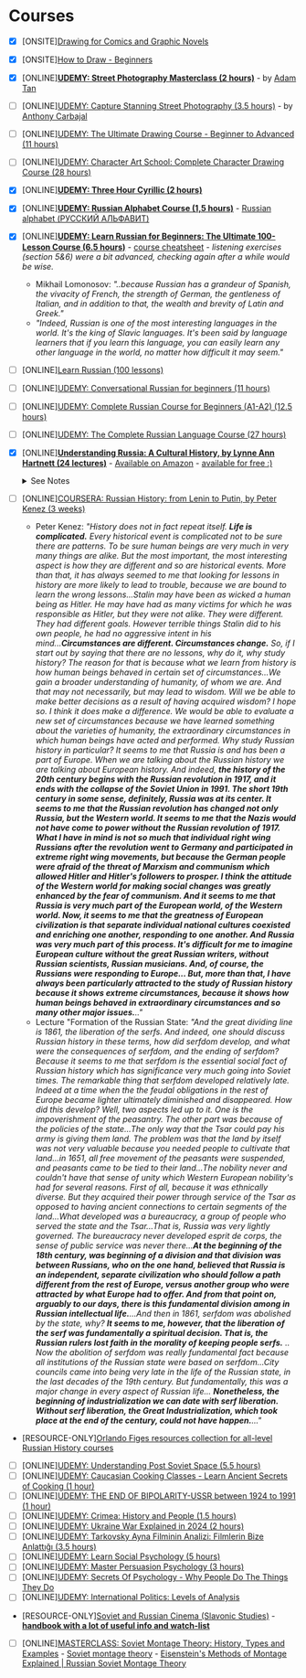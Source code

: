 # Courses
- [x] [ONSITE][Drawing for Comics and Graphic Novels](https://www.city-academy.com/drawing-for-comics-and-graphic-novels)
- [x] [ONSITE][How to Draw - Beginners](https://www.city-academy.com/how-to-draw-beginners)
- [x] [ONLINE][**UDEMY: Street Photography Masterclass (2 hours)**](https://www.udemy.com/course/street-photography-masterclass/) - by [Adam Tan](https://www.adamtanphotography.com)
- [ ] [ONLINE][UDEMY: Capture Stanning Street Photography (3.5 hours)](https://www.udemy.com/course/photography-with-anthony-carbajal/) - by [Anthony Carbajal](https://www.anthonycarbajal.com)
- [ ] [ONLINE][UDEMY: The Ultimate Drawing Course - Beginner to Advanced (11 hours)](https://www.udemy.com/course/the-ultimate-drawing-course-beginner-to-advanced/)
- [ ] [ONLINE][UDEMY: Character Art School: Complete Character Drawing Course (28 hours)](https://www.udemy.com/course/character-art-school-complete-character-drawing/)
- [x] [ONLINE][**UDEMY: Three Hour Cyrillic (2 hours)**](https://www.udemy.com/course/russian-alphabet-mastery/)
- [x] [ONLINE][**UDEMY: Russian Alphabet Course (1,5 hours)**](https://www.udemy.com/course/russian-alphabet-course/) - [Russian alphabet (РУССКИЙ АЛЬФАВИТ)](https://en.wikipedia.org/wiki/Russian_alphabet)
- [x] [ONLINE][**UDEMY: Learn Russian for Beginners: The Ultimate 100-Lesson Course (6.5 hours)**](https://www.udemy.com/course/learn-russian-for-beginners/?couponCode=KEEPLEARNING) - [course cheatsheet](https://github.com/hlltarakci/my_small_world_of_curiosity/blob/main/russian/russian_course_cheatsheet_1.md) - *listening exercises (section 5&6) were a bit advanced, checking again after a while would be wise.*
     - Mikhail Lomonosov: *"..because Russian has a grandeur of Spanish, the vivacity of French, the strength of German, the gentleness of Italian, and in addition to that, the wealth and brevity of Latin and Greek."*
     - *"Indeed, Russian is one of the most interesting languages in the world. It's the king of Slavic languages. It's been said by language learners that if you learn this language, you can easily learn any other language in the world, no matter how difficult it may seem."*
- [ ] [ONLINE][Learn Russian (100 lessons)](https://learnrussian.github.io/)
- [ ] [ONLINE][UDEMY: Conversational Russian for beginners (11 hours)](https://www.udemy.com/course/conversational-russian-for-beginners/?couponCode=KEEPLEARNING)
- [ ] [ONLINE][UDEMY: Complete Russian Course for Beginners (A1-A2) (12.5 hours)](https://www.udemy.com/course/complete-russian-course-for-beginners/?couponCode=KEEPLEARNING)
- [ ] [ONLINE][UDEMY: The Complete Russian Language Course (27 hours)](https://www.udemy.com/course/the-complete-russian-language-course/)
- [x] [ONLINE][**Understanding Russia: A Cultural History, by Lynne Ann Hartnett (24 lectures)**](https://www.thegreatcourses.com/courses/understanding-russia-a-cultural-history) - [Available on Amazon](https://www.amazon.co.uk/Understanding-Russia-A-Cultural-History/dp/B087VQK95R) - [available for free :)](https://www.youtube.com/playlist?list=PLez3PPtnpncRCc9iDxz2fHbLGhh5xgVt3)
    <details>
        <summary>See Notes</summary>
         
    - [x] [**01 A Russian Past, the Putin Future**](https://www.youtube.com/watch?v=Zr6cBtokEQw&list=PLez3PPtnpncRCc9iDxz2fHbLGhh5xgVt3&index=1)
         - [*Winston Churchill defined Russia as "a riddle, wrapped in a mystery, inside an enigma". Perhaps, he said, "there is a key" to the riddle of Russia, concluding, "That key is Russian national interest."*](https://www.nytimes.com/2008/08/01/world/europe/01iht-letter.1.14939466.html)
         - [Orlando Figes: ***"In a way that was extraordinary, if not unique to Russia, the country’s artistic energy was almost wholly given to the quest to grasp the idea of its nationality."***](https://www.goodreads.com/quotes/11483271-the-overarching-subject-of-all-these-works-was-russia)
         - Dmitri Likhavhev: *"Russian religion was determined by aesthetic qualities...and so beauty determined the nature of Orthodoxy in Russia."*
    - [x] [**02 Ivan the Terrible’s 500 Year Reign**](https://www.youtube.com/watch?v=qgFE_1gGRFo&list=PLez3PPtnpncRCc9iDxz2fHbLGhh5xgVt3&index=2)
         - [Painting: Ivan the Terrible and His Son Ivan](https://en.wikipedia.org/wiki/Ivan_the_Terrible_and_His_Son_Ivan)
         - [Nikolai Karamzin : *"Anastasia's death was the end of happy days for Ivan and for Russia, for he lost not only his wife but his better nature."*](https://brill.com/view/journals/ruhi/47/1-2/article-p1_1.xml)
    - [x] [**03 The Russian Orthodox Church**](https://www.youtube.com/watch?v=BAwNth3dp1Y&list=PLez3PPtnpncRCc9iDxz2fHbLGhh5xgVt3&index=3)
         - [Monomakh's Cap](https://en.wikipedia.org/wiki/Monomakh%27s_Cap) - [Folk Orthodoxy (Dvoeverie ("dual faith"))](https://en.wikipedia.org/wiki/Folk_Orthodoxy) - [East–West Schism (Great Schism/Schism of 1054)](https://en.wikipedia.org/wiki/East–West_Schism) - [Symphonia](https://en.wikipedia.org/wiki/Symphonia_(theology)) - [Stoglav (Book of One Hundred Chapters)](https://en.wikipedia.org/wiki/Stoglav) - [Oprichnina](https://en.wikipedia.org/wiki/Oprichnina) - [Patriarch Job of Moscow (1607)](https://en.wikipedia.org/wiki/Patriarch_Job_of_Moscow) - [Monastic Clergy (Black Clergy) / Secular Clergy (White Clergy)](https://en.wikipedia.org/wiki/Hieromonk) - [Skomorokh](https://en.wikipedia.org/wiki/Skomorokh) - [Raskol (Schism of the Russian Church)](https://en.wikipedia.org/wiki/Schism_of_the_Russian_Church) - [Raskolniki](https://www.encyclopedia.com/religion/encyclopedias-almanacs-transcripts-and-maps/raskolniks) - [Old Believers](https://en.wikipedia.org/wiki/Old_Believers) - [Holy Synod](https://en.wikipedia.org/wiki/Holy_Synod)
         - [Why do the Orthodox have Icons?](https://www.orthodoxroad.com/why-do-the-orthodox-have-icons/) - [The Functions of Icons](http://orthodoxinfo.com/general/icon_function.aspx)
    - [x] [**04 Peter the Great and a European Empire**](https://www.youtube.com/watch?v=XnVNCIZBnM4&list=PLez3PPtnpncRCc9iDxz2fHbLGhh5xgVt3&index=4)
         - *"Peter's Goals: Gain more southern territory for Russia. Recruit European specialists for technical knowledge. Study abroad."* - [That Time Peter the Great Went to Europe Undercover, The Tsar Goes Incognito in Europe](https://freewords.substack.com/p/that-time-peter-the-great-went-to) - [Out with the Old, In with the New: the Legendary Journey of Peter the Great](https://www.rbth.com/travel/2014/18/07/the_legendary_european_journey_of_peter_the_great)
         - [Streltsy uprising](https://en.wikipedia.org/wiki/Streltsy_uprising) - [Vasily Surikov's painting “The Morning of the Streltsy Execution” EXPLAINED](https://www.rbth.com/arts/336153-surikovs-streltsy-execution)
         - [Russia in the Age of Peter the Great](https://archive.nytimes.com/www.nytimes.com/books/first/h/hughes-peter.html)
    - [x] [**05 Russia’s Northern Window on Europe**](https://www.youtube.com/watch?v=SIPOzjGtBTM&list=PLez3PPtnpncRCc9iDxz2fHbLGhh5xgVt3&index=5)
         - [Russian nobility](https://en.wikipedia.org/wiki/Russian_nobility) - ['Don’t eat like a pig' and other rules of etiquette from Peter the Great](https://www.rbth.com/arts/2017/06/29/dont-eat-like-a-pig-and-other-rules-of-etiquette-from-peter-the-great_792320) - [Kunstkamera Museum](https://en.wikipedia.org/wiki/Kunstkamera) - [Winter Palace](https://en.wikipedia.org/wiki/Winter_Palace) - [Summer Palace of Peter the Great](https://en.wikipedia.org/wiki/Summer_Palace_of_Peter_the_Great) - [Catherine Palace](https://en.wikipedia.org/wiki/Catherine_Palace) - [Russian Academy of Sciences](https://en.wikipedia.org/wiki/Russian_Academy_of_Sciences) - [Imperial Academy of Arts](https://en.wikipedia.org/wiki/Imperial_Academy_of_Arts) - [The magnificence of Russia's Baroque churches](https://www.rbth.com/travel/334190-baroque-magnificence-in-russian-north)
         - ["Law, Succession, and the 18th Century Refounding of the Romanov Dynasty"](https://www.russianlegitimist.org/new-page-1)
         - [Mikhail Lomonosov](https://en.wikipedia.org/wiki/Mikhail_Lomonosov) - [Mikhail Lomonosov: The 'Russian Da Vinci'](https://www.rbth.com/arts/history/2016/11/19/mikhail-lomonosov-the-russian-leonard_649061) - [The wild adventures of the great scientist Mikhail Lomonosov in Germany](https://www.rbth.com/education/336283-scientist-lomonosov-study-germany)
    - [x] [**06 Nobility, the Tsar, and the Peasant**](https://www.youtube.com/watch?v=-eyG4iE87tQ&list=PLez3PPtnpncRCc9iDxz2fHbLGhh5xgVt3&index=6)
         - [Souvenirs, a fake Kremlin, craft food: Your ultimate guide to Izmailovo Market](https://www.rbth.com/travel/329532-ultimate-guide-izmailovo-market) - [Izmailovsky Market – Moscow, Russia](http://www.awesomeexplorations.com/izmailovsky-market-moscow-russia/) - [12 Russian souvenirs for any budget (PHOTOS)](https://www.russiabeyond.com/lifestyle/331608-souvenirs-for-any-budget)
         - [Former people](https://en.wikipedia.org/wiki/Former_people) - [Mestnichestvo](https://en.wikipedia.org/wiki/Mestnichestvo) - [Terem (Russia)](https://en.wikipedia.org/wiki/Terem_(Russia)) - [Pomestie](https://www.encyclopedia.com/history/encyclopedias-almanacs-transcripts-and-maps/pomestie) - [Votchina](https://www.encyclopedia.com/history/encyclopedias-almanacs-transcripts-and-maps/votchina) - [Time of Troubles](https://en.wikipedia.org/wiki/Time_of_Troubles) - [Forbidden years](https://en.wikipedia.org/wiki/Forbidden_years) - [Sobornoye Ulozheniye](https://en.wikipedia.org/wiki/Sobornoye_Ulozheniye) - [Table of Ranks](https://en.wikipedia.org/wiki/Table_of_Ranks) - [Bloody Sunday (1905)](https://en.wikipedia.org/wiki/Bloody_Sunday_(1905))
         - [Stroganov family](https://en.wikipedia.org/wiki/Stroganov_family) - [Sheremetev family](https://en.wikipedia.org/wiki/Sheremetev) 
         - [Emancipation reform of 1861](https://en.wikipedia.org/wiki/Emancipation_reform_of_1861) - [The Abolition of Serfdom in Russia 1861](https://artsandculture.google.com/story/the-abolition-of-serfdom-in-russia-1861-prague-city-gallery/bQWxCBI4IULgUg?hl=en)
    - [x] [**07 The Authentic Russia Popular Culture**](https://www.youtube.com/watch?v=NJ9wmkAhSiw&list=PLez3PPtnpncRCc9iDxz2fHbLGhh5xgVt3&index=7)
         - [Metropolis of Moscow and all Russia](https://en.wikipedia.org/wiki/Metropolis_of_Moscow_and_all_Russia) - [Russian Geographical Society](https://en.wikipedia.org/wiki/Russian_Geographical_Society) - [Narodniks](https://en.wikipedia.org/wiki/Narodniks) - [Russian literature](https://en.wikipedia.org/wiki/Russian_literature) - [Domostroy](https://en.wikipedia.org/wiki/Domostroy) - [Cossacks](https://en.wikipedia.org/wiki/Cossacks) - [BANYA: Everything you need to know about the Russian bathhouse – in one place (Tips, Manual, PHOTOS)](https://www.rbth.com/lifestyle/336091-everything-russian-banya)
         - [Pyotr Chaadayev](https://en.wikipedia.org/wiki/Pyotr_Chaadayev) - [In his “First philosophical Letter,” what does Chaadaev mean by his claim Russia is “neither of the West nor of the East”? What are the consequences of Russia’s in-between position?](https://www.quora.com/In-his-First-philosophical-Letter-what-does-Chaadaev-mean-by-his-claim-Russia-is-neither-of-the-West-nor-of-the-East-What-are-the-consequences-of-Russia-s-in-between-position) 
         - [**Russian Fairy Tales**](https://en.wikipedia.org/wiki/Russian_Fairy_Tales) - [Alexander Afanasyev](https://en.wikipedia.org/wiki/Alexander_Afanasyev) - [Vasilisa the Beautiful](https://en.wikipedia.org/wiki/Vasilisa_the_Beautiful) - [Baba Yaga](https://en.wikipedia.org/wiki/Baba_Yaga) - [Russian traditions and superstitions](https://en.wikipedia.org/wiki/Russian_traditions_and_superstitions) - [Russian Superstitions That are Out of This World](https://www.travelallrussia.com/blog/russian-superstitions-are-out-world) - [10 Russian Superstitions That Will Blow Your Mind](https://www.listlang.com/blog/russian-superstitions/) - [Twelve Russian superstitions](https://www.rbth.com/articles/2010/09/07/twelve_russian_superstitions04931.html)
    - [x] [**08 Catherine the Great and the Enlightenment**](https://www.youtube.com/watch?v=dkH2CGdVUlI&list=PLez3PPtnpncRCc9iDxz2fHbLGhh5xgVt3&index=8)
         - [Catherine the Great](https://en.wikipedia.org/wiki/Catherine_the_Great) - [Catherine the Great in Russia and Beyond  (virtual tour)](https://rusmuseumvrm.ru/online_resources/virtual_tours/virtualniy_tur_ekaterina_velikaya_v_strane_i_mire/index.php?lang=en) - [What do Russians today think of Catherine The Great and Peter the Great?](https://www.quora.com/What-do-Russians-today-think-of-Catherine-The-Great-and-Peter-the-Great) - [Russia: Catherine The Great's Lessons On Religious Tolerance](https://www.rferl.org/a/1070928.html) - [3 foreigners that changed Russian history](https://www.rbth.com/history/327288-3-foreigners-that-changed-russia)
         - [Seven Years' War](https://en.wikipedia.org/wiki/Seven_Years%27_War) - [The Cathedral of Archangel Michael: Exploring the Moscow Kremlin’s royal shrine](https://www.rbth.com/travel/335923-cathedral-of-archangel-michael) - [Imperial crown of Russia](https://en.wikipedia.org/wiki/Imperial_crown_of_Russia) - [Vsyakaya vsyachina (All Sorts of Things)](https://en.wikipedia.org/wiki/Vsyakaya_vsyachina) - [Smolny Institute of Noble Maidens](https://en.wikipedia.org/wiki/Smolny_Institute_of_Noble_Maidens) - [Nakaz](https://en.wikipedia.org/wiki/Nakaz)
         - [Russo-Turkish War (1877–1878)](https://en.wikipedia.org/wiki/Russo-Turkish_War_(1877–1878)) - [Which country has fought most against Russia?](https://www.rbth.com/arts/history/2017/01/02/which-country-has-fought-most-against-russia_662003) *"During World War I, which resulted in the collapse of the Ottoman Empire, and its division between the countries of the Entente, the Russian Empire also considered the possibility of capturing Constantinople. **Ironically, the Soviet Union played a direct role in the establishment of the Turkish Republic. The centuries-old feud turned into economic and military support for Turkey’s president Kemal Ataturk.**"* - [To what extent was the Russo-Turkish War of 1877–1878 a victory for the Russians?](https://www.quora.com/To-what-extent-was-the-Russo-Turkish-War-of-1877-1878-a-victory-for-the-Russians) - [Treaty of Küçük Kaynarca](https://en.wikipedia.org/wiki/Treaty_of_Küçük_Kaynarca)
    - [x] [**09 Alexander Pushkin’s Russia**](https://www.youtube.com/watch?v=Zg2PvPONjak&list=PLez3PPtnpncRCc9iDxz2fHbLGhh5xgVt3&index=9)
         - [10 reasons why Pushkin is so great](https://www.rbth.com/arts/literature/2016/06/06/pushkin-birthday_600561) *"He created the modern Russian language"* - [Why is Pushkin so beloved in Russia? What's so good about his writings?](https://www.quora.com/Why-is-Pushkin-so-beloved-in-Russia-Whats-so-good-about-his-writings) *"He was the guy who started it all. The Russian literature"* - [Why is Pushkin’s ‘Eugene Onegin’ considered an ‘encyclopedia of Russian life’?](https://www.rbth.com/arts/336238-eugene-onegin-encyclopedia-russian-life) - [Alexander Pushkin’s ‘Eugene Onegin’: A short summary](https://www.rbth.com/arts/335560-alexander-pushkin-eugene-onegin-summary) - [Bronze Horseman: 10 facts about St. Petersburg’s leading symbol](https://www.rbth.com/travel/335134-bronze-horseman-monument-peter) - [On this day: A monument to Peter the Great was unveiled in St. Petersburg](https://www.rbth.com/arts/history/2017/08/18/on-this-day-a-monument-to-peter-the-great-was-unveiled-in-st-petersburg_819122) - [What's life like in St. Petersburg? Famous locals share their experiences](https://www.rbth.com/arts/literature/2017/06/10/st-petersburg-excerpts_778195) - [Alexander Pushkin: who was he and why is he important in the world of music?](https://www.classical-music.com/articles/alexander-pushkin)
    - [x] [**10 Alexander II, Nihilists, and Assassins**](https://www.youtube.com/watch?v=ZvAxqFGej08&list=PLez3PPtnpncRCc9iDxz2fHbLGhh5xgVt3&index=10)
         - [How abolishing serfdom led to the Russian Revolution](https://www.rbth.com/history/331117-how-abolishing-serfdom-led-to-revolution) - [From serfdom to freedom: The long and winding road](https://www.rbth.com/arts/history/2017/04/17/from-serfdom-to-freedom-the-long-and-winding-road_744333) - Alexander II: *"It is much better to abolish serfdom from above than to wait and have it forcibly abolished from below."* - Peter Kolchin: *"Russian emancipation ... was undertaken with the interests of the masters at heart and involved both financial compensation to owners and measures to ensure their continued authority in the countryside."* - Peter Kolchin: *"Given the class bias of the emancipation legislation of 1861 ... it is in many ways hard to imagine a less promising formula for the transition to freedom than that prescribed for the Russian peasants."* - *"God is in the Heavens and the Tsar is far away."* - Edward Radzinsky: *"From this moment of the great humiliation of the law, the clock of the revolution started ticking."*
         - [What are the origins of Russia’s intelligentsia?](https://www.rbth.com/lifestyle/330344-who-are-russian-intelligentsia) - [The Reforms of Tsar Alexander II](https://www.historytoday.com/archive/reforms-tsar-alexander-ii) - [What Is to Be Done?](https://en.wikipedia.org/wiki/What_Is_to_Be_Done%3F_(novel)) - [Russian nihilist movement](https://en.wikipedia.org/wiki/Russian_nihilist_movement) - [Going to the People](https://en.wikipedia.org/wiki/Going_to_the_People) - [Trial of the 193](https://en.wikipedia.org/wiki/Trial_of_the_193) - [Narodnaya Volya (People's Will)](https://en.wikipedia.org/wiki/Narodnaya_Volya) 
         - Turgenyev, Fathers and Sons - *"I cannot believe that you two really know the Russian people...No, the Russians are not what you imagine them to be. They hold tradition sacred, they are a patriarchal people-they cannot live without faith."*
         - [Assassination of Alexander II of Russia](https://en.wikipedia.org/wiki/Assassination_of_Alexander_II_of_Russia) - [5 times terrorists FAILED to kill the Russian Emperor](https://www.rbth.com/history/333524-5-attempts-alexander-of-russia-murder)
    - [x] [**11 The Age of Realism in Russian Art**](https://www.youtube.com/watch?v=MZBjFYY_rxQ&list=PLez3PPtnpncRCc9iDxz2fHbLGhh5xgVt3&index=11)
         - [Nikolai Gogol](https://en.wikipedia.org/wiki/Nikolai_Gogol) - [The Inspector General](https://en.wikipedia.org/wiki/The_Government_Inspector)
         - [Vissarion Belinsky](https://en.wikipedia.org/wiki/Vissarion_Belinsky)
         - [Fyodor Dostoevsky](https://en.wikipedia.org/wiki/Fyodor_Dostoevsky) - [Poor Folk](https://en.wikipedia.org/wiki/Poor_Folk) - [Crime and Punishment](https://en.wikipedia.org/wiki/Crime_and_Punishment) - [The Brothers Karamazov](https://en.wikipedia.org/wiki/The_Brothers_Karamazov)
         - [Lev Tolstoy](https://en.wikipedia.org/wiki/Leo_Tolstoy) - [War and Peace](https://en.wikipedia.org/wiki/War_and_Peace) - [Anna Karenina](https://en.wikipedia.org/wiki/Anna_Karenina) - [Sevastopol Sketches](https://en.wikipedia.org/wiki/Sevastopol_Sketches)
         - [Ivan Turgenev](https://en.wikipedia.org/wiki/Ivan_Turgenev) - [Fathers and Sons](https://en.wikipedia.org/wiki/Fathers_and_Sons_(novel)) - [A Sportsman's Sketches](https://en.wikipedia.org/wiki/A_Sportsman%27s_Sketches)
         - [Alexander Herzen](https://en.wikipedia.org/wiki/Alexander_Herzen) *"**From 1855 to 1857 Russia was awoken in front of us...The new era could be seen in everyone, in the state, in literature, in society, in the people.**"*
         - [Alexander Afanasyev](https://en.wikipedia.org/wiki/Alexander_Afanasyev)
         - [Sovremennik (Современник)](https://en.wikipedia.org/wiki/Sovremennik) - [Slavophiles and Westernizers in Russia](https://valdaiclub.com/a/highlights/slavophiles_and_westernizers_in_russia/)
         - [Nineteenth Century Russian Realism](https://survivingbaenglish.wordpress.com/nineteenth-century-russian-realism/) *"The general characteristics of 19th-century Russian realism include the urge to explore the human condition in a spirit of serious enquiry, although without excluding humor and satire; the tendency to set works of fiction in the Russia of the writer’s own day; the cultivation of a straightforward style, but one also involving factual detail; an emphasis on character and atmosphere rather than on plot and action; and an underlying tolerance of human weakness and wickedness."*
         - [Revolt of the Fourteen](https://en.wikipedia.org/wiki/Revolt_of_the_Fourteen) - [Peredvizhniki (Передви́жники/Wanderers)](https://en.wikipedia.org/wiki/Peredvizhniki)
         - [Pavel Tretyakov](https://en.wikipedia.org/wiki/Pavel_Tretyakov) - [Tretyakov Gallery](https://en.wikipedia.org/wiki/Tretyakov_Gallery) - [25 must-see masterpieces of the Tretyakov Gallery](https://www.rbth.com/arts/333811-masterpieces-tretyakov-gallery)
         - [Mikhail Glinka](https://en.wikipedia.org/wiki/Mikhail_Glinka)
         - [Ilya Repin](https://en.wikipedia.org/wiki/Ilya_Repin) - [Barge Haulers on the Volga](https://en.wikipedia.org/wiki/Barge_Haulers_on_the_Volga) - [Ivan the Terrible and His Son Ivan](https://en.wikipedia.org/wiki/Ivan_the_Terrible_and_His_Son_Ivan)
         - [The Five (composers)](https://en.wikipedia.org/wiki/The_Five_(composers)) - [Boris Godunov (opera)](https://en.wikipedia.org/wiki/Boris_Godunov_(opera)) - [Khovanshchina](https://en.wikipedia.org/wiki/Khovanshchina)
         - [Pyotr Ilyich Tchaikovsky](https://en.wikipedia.org/wiki/Pyotr_Ilyich_Tchaikovsky) - [Swan Lake](https://en.wikipedia.org/wiki/Swan_Lake) - [The Nutcracker](https://en.wikipedia.org/wiki/The_Nutcracker) - [Pyotr Tchaikovsky: How a boy from the sticks became Russia's most famous composer](https://www.rbth.com/arts/330935-pyotr-tchaikovsky-russian-composer)
    - [x] [**12 Russian Fin de Siècle and the Silver Age**](https://www.youtube.com/watch?v=lpE68E9pj-8&list=PLez3PPtnpncRCc9iDxz2fHbLGhh5xgVt3&index=12)
         - [Sergei Witte](https://en.wikipedia.org/wiki/Sergei_Witte) - [On this day: The birth of Russian state reformer Sergei Witte](https://www.rbth.com/arts/history/2017/06/29/on-this-day-the-birth-of-russian-state-reformer-sergei-witte_789675) - [Savva Mamontov](https://en.wikipedia.org/wiki/Savva_Mamontov) - [Fabulous Abramtsevo: Favorite estate of Russian artists, writers and patrons of the arts (PHOTOS)](https://www.rbth.com/travel/330399-abramtsevo-estate-moscow-region) - [Abramtsevo: from country estate to artistic haven](https://www.rbth.com/articles/2012/06/27/abramtsevo_from_country_estate_to_artistic_haven_15999.html) - [Mir iskusstva (Мир искусства)](https://en.wikipedia.org/wiki/Mir_iskusstva) - [Moscow Art Theatre](https://en.wikipedia.org/wiki/Moscow_Art_Theatre) - [Bolshoi Theatre](https://en.wikipedia.org/wiki/Bolshoi_Theatre) - [Stanislavski's system (method acting)](https://en.wikipedia.org/wiki/Stanislavski%27s_system) - [Mariinsky Ballet](https://en.wikipedia.org/wiki/Mariinsky_Ballet) - [Ballets Russes](https://en.wikipedia.org/wiki/Ballets_Russes) - [Knave of Diamonds (Russian arts association)](https://en.wikipedia.org/wiki/Knave_of_Diamonds_(Russian_arts_association)) 
         - [Maxim Gorky](https://en.wikipedia.org/wiki/Maxim_Gorky) - [5 reasons why Soviet writer Maxim Gorky is so great](https://www.rbth.com/arts/327885-why-soviet-writer-gorky-great) - [Maxim Gorky: 3 must-read books by an iconic Soviet writer](https://www.rbth.com/arts/literature/2016/02/01/maxim-gorky-3-must-read-books-by-an-iconic-soviet-writer_563917)
         - [Trans-Siberian Railway](https://en.wikipedia.org/wiki/Trans-Siberian_Railway) - [10 main stops on the Trans-Siberian Railway](https://www.rbth.com/travel/334067-trans-siberian-railways-stops) - [The Ultimate Train Ride](https://www.russiadiscovery.com/news/trans_siberian_journey/)
         - [Fabergé egg](https://en.wikipedia.org/wiki/Fabergé_egg) - [10 Fabergé eggs from the Moscow Kremlin Museums (PHOTOS)](https://www.rbth.com/arts/335193-faberge-eggs-moscow-kremlin)
         - [How Russian ballerinas taught Europe to dance](https://www.rbth.com/arts/336227-russian-ballerinas-europe) - [10 facts about iconic ‘Swan Lake’ ballet (PHOTOS)](https://www.rbth.com/arts/335954-swan-lake-ballet-tchaikovsky) - [10 GREATEST pieces of Russian classical music (you should know!)](https://www.rbth.com/arts/335470-russian-classical-music-greatest-pieces) - [5 facts about Anna Pavlova, Russia’s most famous ballerina (PHOTOS)](https://www.rbth.com/arts/337231-anna-pavlova-russian-ballerina) - [25 unique PHOTOS of Soviet ballet](https://www.rbth.com/arts/334272-soviet-ballet-photos)
    - [x] [**13 Empire across Two Continents**](https://www.youtube.com/watch?v=_jGKgSkxwaI&list=PLez3PPtnpncRCc9iDxz2fHbLGhh5xgVt3&index=13)
         - [What drove the Russians to take over the massive wasteland of Siberia?](https://www.quora.com/What-drove-the-Russians-to-take-over-the-massive-wasteland-of-Siberia) - [How Siberia became part of Russia](https://www.rbth.com/arts/2016/10/24/how-siberia-became-part-of-russia_641779)
         - [Are the Ural Mountains the definite geographical dividing line between Europe & Asia? Are the cities & people on both sides immediately different, or is it a gradual subtle change & you have to go further away in both directions to start to notice?](https://www.quora.com/Are-the-Ural-Mountains-the-definite-geographical-dividing-line-between-Europe-Asia-Are-the-cities-people-on-both-sides-immediately-different-or-is-it-a-gradual-subtle-change-you-have-to-go-further-away-in-both) - [Map of European Russia (Western Russia)](https://www.nationsonline.org/oneworld/map/European-Russia-map.htm) - [THE HISTORICAL LANDSCAPE EXPEDITION: “THE URALS – THE BORDER OF EUROPE AND ASIA”](https://www.rgo.ru/en/article/historical-landscape-expedition-urals-border-europe-and-asia) - [Russia’s breathtaking southernmost point](https://www.rbth.com/multimedia/pictures/2014/08/20/russias_breathtaking_southernmost_point_39143)
         - [103 years ago: Russia declared war on the Ottoman Empire](https://www.rbth.com/history/326576-russia-war-ottoman-empire) - [Stalin’s blunder that made Turkey a NATO member](https://www.rbth.com/history/334285-stalins-blunder-made-turkey-nato) - [**How the Bolsheviks helped shape modern Turkey**](https://www.rbth.com/history/333503-how-bolsheviks-helped-shape-turkey) - [Why did Russia pass up on two different chances to take Constantinople?](https://www.rbth.com/history/327254-why-russia-passup-constantinople)
         - [Islamic themes in Russian literature](https://www.rbth.com/literature/2015/08/14/islamic_themes_in_russian_literature_48511.html) 
         - [Official Nationalism (Orthodoxy, Autocracy, and Nationality)](https://en.wikipedia.org/wiki/Orthodoxy,_Autocracy,_and_Nationality) - [Russification](https://en.wikipedia.org/wiki/Russification)
         - [How the Swedes tried to wipe St. Petersburg off the face of the earth](https://www.rbth.com/history/337069-how-swedes-tried-to-wipe-spb)
         - [10 most populated cities of the Russian Urals](https://www.rbth.com/travel/337031-urals-main-cities) - [Manpupuner: mysterious pillars in the Ural Mountains (VIDEO)](https://www.rbth.com/travel/336628-manpupuner-ural-pillars-video) - [Where in Russia does the Urals region end and Siberia begin?](https://www.rbth.com/travel/335903-urals-siberia-border-russia) - [The Ural Mountains in the paintings of Russian artists](https://www.rbth.com/arts/334954-ural-mountains-in-paintings)
    - [x] [**14 The Rise and Fall of the Romanovs**](https://www.youtube.com/watch?v=s4UN7v16DFc&list=PLez3PPtnpncRCc9iDxz2fHbLGhh5xgVt3&index=14)
         - *"...too much reform was too hot and too little was too cool and it seemed they could never get it just right...Alexander II undertook one of Russia's single greatest reforms in his emancipation manifesto of 1861 that ended serfdom on Russia's private estates nearly two years before Abraham Lincoln freed United States slaves...It was there that a popular movement known as the People's Will adopted terrorist practices and targeted and killed Alexander II in 1881...But after Alexander was murdered in the streets of his own capital, his son and successor Alexander III concluded this is what reform brings you. Only reaction and repression came from Alexander III..."*
         - *"No one was in greater awe of Alexander III than his eldest son and heir Nicholas...**Perhaps there were moments in Russian history when a ruler's failings wouldn't have been so decisive, but the years of Nicholas's reign were some of the most turbulent in history. The country had finally started the process of modernization and industrialization. This gave Russia some of the highest economic growth rates in the world but the autocracy was unprepared and too incompetent to manage the transformation of Russian society with the rapidly growing industrial working class and dramatic rates of urbanization alongside.**."*
         - *"..Rasputin was dead at last, but the medical evidence suggested that he'd survived the poisoning and the spray of bullets and died only from drowning.."*
    - [x] [**15 Russian Radicals, War, and Revolution**](https://www.youtube.com/watch?v=6l8j4u02hBo&list=PLez3PPtnpncRCc9iDxz2fHbLGhh5xgVt3&index=15)
         - [Sergey Stepnyak-Kravchinsky](https://en.wikipedia.org/wiki/Sergey_Stepnyak-Kravchinsky) - [Aleksandr Ulyanov](https://en.wikipedia.org/wiki/Aleksandr_Ulyanov) - [Lenin’s Brother: The Origins of the October Revolution](https://www.foreignaffairs.com/reviews/capsule-review/2009-12-19/lenins-brother-origins-october-revolution) - [The rise and fall of Russia’s first terrorist organization](https://www.rbth.com/history/333342-narodnaya-volya-first-russian-terrorists) - [Vissarion Belinsky](https://en.wikipedia.org/wiki/Vissarion_Belinsky) - [Dmitry Pisarev](https://en.wikipedia.org/wiki/Dmitry_Pisarev) - [Nikolay Chernyshevsky](https://en.wikipedia.org/wiki/Nikolay_Chernyshevsky) - [Alexander Guchkov](https://en.wikipedia.org/wiki/Alexander_Guchkov) 
         - [Pyotr Nikolayevich Durnovo](https://en.wikipedia.org/wiki/Pyotr_Nikolayevich_Durnovo) *"The trouble will start with the blaming of the government for all disasters..followed by revolutionary agitations throughout the country, with Socialist slogans, capable of arousing and rallying the masses, beginning with the division of the land and succeeded by a division of all valuables and property. The defeated army, having lost its most dependable men, and carried away by the tide of primitive peasant desire for land, will find itself too demoralised to serve as a bulwark of law and order. The legislative institutions and the intellectual opposition parties, lacking real authority in the eyes of the people, will be powerless to stop - the popular tide..and Russia will be flung into hopeless anarchy."*
         - [Battle of Tannenberg](https://en.wikipedia.org/wiki/Battle_of_Tannenberg)
         - [Pavel Milyukov](https://en.wikipedia.org/wiki/Pavel_Milyukov)
         - [Boris Pasternak](https://en.wikipedia.org/wiki/Boris_Pasternak) - *Doctor Zhivago :)* *"**The revolution broke out involuntarily, like breath held for too long.**"* *"And you and I are living in these days! **Only once in eternity do such unprecedented things happen. Think: the roof over the whole of Russia has been torn off, and we and all the people find ourselves under the open sky.** And there's nobody to spy on us. Freedom! Real, not just in words and demands, but fallen from the sky beyond all expectation."*
    - [x] [**16 The October 1917 Revolution**](https://www.youtube.com/watch?v=22po_jk4TGk&list=PLez3PPtnpncRCc9iDxz2fHbLGhh5xgVt3&index=16)
         - [Vladimir Lenin (Владимир Ленин)](https://en.wikipedia.org/wiki/Vladimir_Lenin) - [April Theses](https://en.wikipedia.org/wiki/April_Theses) - [How Lenin came to lead the Russian Revolution](https://www.rbth.com/arts/history/2017/04/15/how-lenin-came-to-lead-the-russian-revolution_743313) - [Alexander Kerensky](https://en.wikipedia.org/wiki/Alexander_Kerensky) - [Leon Trotsky (Лев Троцкий)](https://en.wikipedia.org/wiki/Leon_Trotsky) - [The Russian Revolution was not actually led by Lenin. But by whom then?](https://www.rbth.com/history/335669-russian-revolution-made-by-trotsky) - [Lenin didn’t formally rule Soviet Russia](https://www.rbth.com/history/336161-lenin-didnt-formally-rule-russia) - [Karl Marx](https://en.wikipedia.org/wiki/Karl_Marx) - [Friedrich Engels](https://en.wikipedia.org/wiki/Friedrich_Engels) - [Anatoly Lunacharsky](https://en.wikipedia.org/wiki/Anatoly_Lunacharsky) - [How Bolsheviks bombed the Kremlin](https://www.rbth.com/history/336618-bolsheviks-bombed-moscow-kremlin-1917) - [5 facts you probably didn’t know about the Russian alphabet](https://www.rbth.com/education/336940-facts-about-russian-alphabet)
         - [Bolsheviks (Большевики)](https://en.wikipedia.org/wiki/Bolsheviks) - [February Revolution (Февральская революция)](https://en.wikipedia.org/wiki/February_Revolution) - [October Revolution (Октябрьская революция)](https://en.wikipedia.org/wiki/October_Revolution) - [Soviet (council) (совет)](https://en.wikipedia.org/wiki/Soviet_(council)) - [July Days (Июльские дни)](https://en.wikipedia.org/wiki/July_Days) - [Council of People's Commissars / Sovnarkom (Совет народных комиссаров / Совнарком)](https://en.wikipedia.org/wiki/Council_of_People%27s_Commissars) - [Smolny Institute (Смольный институт)](https://en.wikipedia.org/wiki/Smolny_Institute) 
         - [Cheka (Чека)](https://en.wikipedia.org/wiki/Cheka) - [Okhrana (Охрана)](https://en.wikipedia.org/wiki/Okhrana) - [Russian Civil War](https://en.wikipedia.org/wiki/Russian_Civil_War) - [Who started the Civil War in Russia?](https://www.rbth.com/history/327007-who-started-russian-civil-war) - [All you need to know about the Russian Civil War](https://www.rbth.com/history/336048-russian-civil-war) - [Former people (Бывшие люди)](https://en.wikipedia.org/wiki/Former_people) - [Tovarishch (товарищ)](https://en.wikipedia.org/wiki/Tovarishch) - [Treaty of Brest-Litovsk](https://en.wikipedia.org/wiki/Treaty_of_Brest-Litovsk)
         - Lenin: *"In the words of Marks, force is the midwife of every old society which is pregnant with a new one, that is, it is the instrument with which social movement forces its way through and shatters the dead, fossilized political forms."*
    - [x] [**17 Lenin and the Soviet Cultural Invasion**](https://www.youtube.com/watch?v=3hElTnD455A&list=PLez3PPtnpncRCc9iDxz2fHbLGhh5xgVt3&index=17)
         - [Russia's Year Zero: The true story behind the Bolshevik Revolution of 1917](https://www.rbth.com/longreads/1917-bolshevik-revolution/) - [Who was Vladimir Lenin, the Bolshevik leader?](https://www.rbth.com/history/335461-who-was-vladimir-lenin-bolshevik) - [How the Mensheviks Lost the Russian Revolution](https://www.conwayhall.org.uk/blogs/2017/08/how-the-mensheviks-lost-the-russian-revolution/)
         - [All you need to know about the Russian Civil War](https://www.rbth.com/history/336048-russian-civil-war) - [What happened when the Bolsheviks teamed up with their sworn enemies?](https://www.rbth.com/history/332182-what-happened-bolsheviks-whites)
         - [War communism](https://en.wikipedia.org/wiki/War_communism) - [How the Bolsheviks’ most devoted supporters rebelled against them](https://www.rbth.com/history/337251-bolsheviks-most-devoted-supporters)
         - [Chronology of Soviet secret police agencies](https://en.wikipedia.org/wiki/Chronology_of_Soviet_secret_police_agencies) - [20 December 1917: formation of the Cheka, the first Soviet security and intelligence agency](https://history.blog.gov.uk/2017/12/20/whats-the-context-20-december-1917-formation-of-the-cheka-the-first-soviet-security-and-intelligence-agency/)
         - [How Tsar Nicholas II and his family were murdered](https://www.rbth.com/history/335918-murder-tsar-nicholas-romanovs-family) - [What were the fates of the executioners of the royal Romanov family?](https://www.rbth.com/history/337313-romanov-fates-of-executioners) - [Why Czar Nicholas II and the Romanovs Were Murdered](https://www.history.com/news/romanov-family-murder-execution-reasons) - [Why were Emperor Nicholas II and his family executed?](https://www.quora.com/Why-were-Emperor-Nicholas-II-and-his-family-executed) 
         - [Assassination attempts on Vladimir Lenin](https://en.wikipedia.org/wiki/Assassination_attempts_on_Vladimir_Lenin) - [Fanny Kaplan tried to assassinate Vladimir Lenin](https://www.rbth.com/arts/history/2017/08/30/99-years-ago-fanny-kaplan-tried-to-assassinate-vladimir-lenin_826104)
         - [How did Vladimir Lenin die?](https://www.rbth.com/history/337112-how-did-vladimir-lenin-die)
         - [Everything Russians ever planned to do with Lenin's mausoleum](https://www.rbth.com/lifestyle/332748-mausoleum-reuse-lenin-body) - [Why Lenin’s Corpse Lives On In Putin’s Russia](https://www.wilsoncenter.org/blog-post/why-lenins-corpse-lives-putins-russia) - [**Lenin's Funeral - Moscow (1924)**](https://www.youtube.com/watch?v=96AWrpSOdOY)
    - [x] [**18 The Roaring Twenties, Soviet Style**](https://www.youtube.com/watch?v=uWRquE9ZldU&list=PLez3PPtnpncRCc9iDxz2fHbLGhh5xgVt3&index=18)
         - [Narkompros on Popular Education](https://soviethistory.msu.edu/1917-2/raising-socialist-youth/raising-socialist-youth-texts/narkompros-on-popular-education/) - [Anatoly Lunacharsky](https://en.wikipedia.org/wiki/Anatoly_Lunacharsky)
         - [Why did young Soviets join the ‘Komsomol’ movement?](https://www.rbth.com/history/336758-komsomol-youth-movement) - [Why did Soviet people join ‘Komsomol’, the USSR youth organization?](https://www.rbth.com/history/333153-why-did-soviet-people-join-komsomol-ussr) - [Who were the Pioneers and why is there so much nostalgia for them?](https://www.rbth.com/arts/2017/05/22/who-were-the-pioneers-and-why-is-there-so-much-nostalgia-for-them_767671) - [What were Soviet-era Pioneers BANNED from doing?](https://www.rbth.com/history/333947-soviet-era-pioneers-banned) - [Original Family Law of the RSFSR](https://soviethistory.msu.edu/1917-2/the-new-woman/the-new-woman-texts/code-of-laws-concerning-the-civil-registration-of-deaths-births-and-marriages/)
         - [How communist USSR nearly became a free market economy (PHOTOS)](https://www.rbth.com/history/335095-soviet-new-economic-policy) 
         - Movie: [Bed and Sofa, 1927 (Третья Мещанская)](https://en.wikipedia.org/wiki/Bed_and_Sofa) - [The Storming of the Winter Palace](https://en.wikipedia.org/wiki/The_Storming_of_the_Winter_Palace)
         - [How the Bolsheviks tried to destroy the Russian Orthodox Church](https://www.rbth.com/history/334890-bolsheviks-destroyed-orthodox-church) - [The newest saints of the Russian Orthodox Church](https://www.rbth.com/arts/335359-new-saints-russian-orthodox-church)
         - [How Vladimir Mayakovsky revolutionized Russian poetry](https://www.rbth.com/arts/336395-poet-vladimir-mayakovsky)
         - [Proletkult (Пролетку́льт)](https://en.wikipedia.org/wiki/Proletkult) - [Monumental propaganda](https://en.wikipedia.org/wiki/Monumental_propaganda) - [Constructivism](https://en.wikipedia.org/wiki/Constructivism_(art)) - [10 MAIN propaganda artists of the USSR](https://www.rbth.com/arts/334811-soviet-propaganda-artists) - [Vsevolod Meyerhold: The revolutionary communist director executed by Stalin](https://www.rbth.com/arts/332913-vsevolod-meyerhold-biomechanics) - [Curtains up, shoot! How theater survived the 1917 Revolution amid gunfire](https://www.rbth.com/arts/2017/07/27/curtains-up-shoot-how-theater-survived-the-1917-revolution-amid-gunfire_812446) - [Blue Blouse Movement (Синяя блуза)](https://en.wikipedia.org/wiki/Blue_Blouse)
         - [5 facts about Sergei Eisenstein that prove he was a genius](https://www.rbth.com/arts/327339-5-facts-about-sergei-eisenstein) - [Eisenstein abroad: Tennis with Chaplin, a spat with Stalin and an unfinished film about Mexico](https://www.rbth.com/arts/336675-director-sergei-eisenstein-america-mexico-trip)
    - [x] [**19 The Tyrant Is a Movie Buff Stalinism**](https://www.youtube.com/watch?v=7Hp8Oj6teGg&list=PLez3PPtnpncRCc9iDxz2fHbLGhh5xgVt3&index=19)
         - [Joseph Stalin](https://en.wikipedia.org/wiki/Joseph_Stalin) - [What Russia was like in 1931 (PHOTOS)](https://www.rbth.com/history/333455-russia-1931-soviet-photos) - [What Russia was like in 1932 (PHOTOS)](https://www.rbth.com/history/334792-russia-1932-photos)
         - [Gosplan (Госплан)](https://en.wikipedia.org/wiki/Gosplan) - [The human cost of Soviet five-year plans](https://www.rbth.com/history/332851-soviet-five-year-plans-cost)
         - [Stakhanovite movement (стаха́новское движе́ние)](https://en.wikipedia.org/wiki/Stakhanovite_movement) - [How a Soviet miner from the 1930s helped create today’s intense corporate workplace culture](https://theconversation.com/how-a-soviet-miner-from-the-1930s-helped-create-todays-intense-corporate-workplace-culture-155814) - [How the USSR created ‘super-workers’](https://www.rbth.com/history/332030-how-ussr-created-super-workers)
         - [Collectivization in the Soviet Union (Коллективизация)](https://en.wikipedia.org/wiki/Collectivization_in_the_Soviet_Union) - [Collectivization in the USSR: How the Russian peasantry was smashed](https://www.rbth.com/multimedia/history/2017/08/25/collectivization-in-the-ussr-how-the-russian-peasantry-was-smashed_828512) - [Kulak (кулаки́)](https://en.wikipedia.org/wiki/Kulak) - [Early years of Soviet collective farms in state-sanctioned PHOTOS](https://www.rbth.com/history/333510-soviet-collective-farms-photos) - [Dekulakization (раскулачивание)](https://en.wikipedia.org/wiki/Dekulakization)
         - [Holodomor (Голодомор)](https://en.wikipedia.org/wiki/Holodomor) - [The HORRIFIC famines of the Soviet Union - and why they happened (PHOTOS)](https://www.rbth.com/history/332225-horrific-famines-of-ussr)
         - [What was the GULAG?](https://www.rbth.com/history/333255-what-was-soviet-gulag) 
         - [10 reasons why St. Isaac's Cathedral is a unique masterpiece](https://www.rbth.com/multimedia/2017/01/17/10-reasons-why-st-isaacs-cathedral-is-a-unique-masterpiece_682533) - [What remains of the original Cathedral of Christ the Savior in Moscow? (PHOTOS)](https://www.rbth.com/arts/336928-cathedral-christ-savior-moscow) - [10 MAIN facts about the Cathedral of Christ the Savior in Moscow](https://www.rbth.com/arts/337244-main-facts-cathedral-christ-the-savior) - [10 never built projects of Soviet Moscow](https://www.rbth.com/multimedia/pictures/2013/04/01/never_built_projects_of_soviet_moscow_24495) 
         - [How the assassination of Stalin’s friend triggered the ‘Great Terror’ in the USSR](https://www.rbth.com/history/335773-how-assassination-of-stalins-friend) - [Why did Stalin order the assassination of Leon Trotsky?](https://www.rbth.com/history/335934-why-did-stalin-order-assassination-of-trotsky) - [Who was the girl in the famous photo with Stalin & what happened to her?](https://www.rbth.com/history/336259-girl-photo-stalin)
    - [x] [**20 The Soviets’ Great Patriotic War**](https://www.youtube.com/watch?v=3dsoBw2geOU&list=PLez3PPtnpncRCc9iDxz2fHbLGhh5xgVt3&index=20)
         - [Why did the USSR do a pre-WWII deal with Hitler?](https://www.rbth.com/history/330849-soviet-german-deal-molotov-ribbentrop-pact) - [Could the USSR have won the Great Patriotic War without Stalin’s leadership?](https://www.rbth.com/history/336035-ussr-war-stalin-chat-gpt)
         - [Operation Barbarossa And Germany's Failure In The Soviet Union](https://www.iwm.org.uk/history/operation-barbarossa-and-germanys-failure-in-the-soviet-union) - [How the Soviets captured a piece of German territory on the second day of the war](https://www.rbth.com/history/336290-how-soviets-captured-piece-of-germany) - [How many Soviet citizens died in World War II?](https://www.rbth.com/history/330625-soviet-citizens-died-world-war-statistics) - [Rare shots of 1945 Berlin by Soviet photographers (PHOTOS)](https://www.russiabeyond.com/history/332031-photos-berlin-1945) - [5 DREADFUL times in Russian history](https://www.rbth.com/history/332646-5-dreadful-times-in-russian-history)
         - [Siege of Leningrad in PHOTOS by Boris Kudoyarov](https://www.rbth.com/history/337134-leningrad-siege-photos) - [Agony of the blockade: Remembering the Siege of Leningrad (PHOTOS)](https://www.rbth.com/arts/history/2017/01/27/agony-of-the-blockade-remembering-the-siege-of-leningrad_690268) - [The chronicles of the Siege of Leningrad](https://www.rbth.com/multimedia/infographics/2014/01/26/the_chronicles_of_the_leningrad_siege_33501) - [The Siege of Leningrad: My personal take](https://www.rbth.com/blogs/2014/02/11/the_siege_of_leningrad_my_personal_take_33953.html) - [7 things from the Siege of Leningrad that speak louder than words](https://www.rbth.com/history/329898-7-things-from-siege-of-leningrad) - [How did the Mariinsky Theater survive the Nazi siege of Leningrad?](https://www.rbth.com/arts/336707-mariinsky-theater-siege-leningrad) - [HIS SYMPHONY IS RARELY PLAYED TODAY, BUT IN 1941 IT RALLIED SOVIETS DURING THE SIEGE OF LENINGRAD](https://www.historynet.com/shostakovich-symphony-leningrad/)
    - [x] [**21 With Khrushchev, the Cultural Thaw**](https://www.youtube.com/watch?v=lxwYhTQhTdM&list=PLez3PPtnpncRCc9iDxz2fHbLGhh5xgVt3&index=21)
         - [Nikita Khrushchev (Никита Хрущёв): The man behind the thaw](https://www.rbth.com/arts/2013/11/23/khrushchev_the_man_behind_the_thaw_31967.html) - [5 questions about the ‘Khrushchev Thaw’ in the USSR](https://www.rbth.com/history/337146-5-questions-about-khrushchev-thaw) - [The Soviet path from de-stalinization to space exploration (PHOTOS)](https://www.rbth.com/history/330945-soviet-path-from-de-stalinization)
         - [Mikhail Bulgakov (Михаил Булгаков), the most UNSOVIET Soviet writer](https://www.rbth.com/arts/336152-bulgakov-soviet-russian-writer) - [5 MUST-READ books by Mikhail Bulgakov](https://www.rbth.com/arts/333786-bulgakov-must-read-books) - [3 KEY reasons why you should read Master and Margarita creator Bulgakov](https://www.rbth.com/arts/333797-bulgakov-master-margarita-writer)
         - [Novodevichy Convent: Moscow’s best-known monastery (PHOTOS)](https://www.rbth.com/travel/336210-moscow-novodevichy-convent) - [5 reasons to visit Novodevichy Convent, Moscow’s most mystical monastery](https://www.rbth.com/travel/329731-5-reasons-to-visit-novodevichy-convent-moscow)
         - [The BEST Soviet military commander of World War II](https://www.rbth.com/history/333897-best-soviet-military-commander-of-wwii) - [How Georgy Zhukov, the Soviet Union’s greatest military leader, confronted Stalin after WWII](https://www.rbth.com/history/330500-georgy-zhukov-wwii-stalin)
         - [Andrei Zhdanov](https://en.wikipedia.org/wiki/Andrei_Zhdanov) - [The Zhdanovshchina](http://www.orlandofiges.info/section15_OriginsoftheColdWar/TheZhdanovshchina.php) - [Zhdanov](https://soviethistory.msu.edu/1947-2/zhdanov/) - [Zhdanov Doctrine (ждановщина)](https://en.wikipedia.org/wiki/Zhdanov_Doctrine)
         - [Soviet counterculture: How rebellious youngsters opposed communism (стиляги)](https://www.rbth.com/politics_and_society/2017/06/30/soviet-counterculture-rebellious-youngsters-opposed-communism-792765)
         - [Lavrentiy Beria](https://en.wikipedia.org/wiki/Lavrentiy_Beria) - [5 facts about Beria, Stalin’s henchman who helped create the atomic bomb](https://www.rbth.com/history/330633-lavrentiy-beria-stalin) - [HISTORY'S FORGOTTEN PEOPLE: LAVRENTIY BERIA](https://www.history.co.uk/article/historys-forgotten-people-lavrentiy-beria)
         - [8 facts about Boris Pasternak, author of 'Doctor Zhivago'](https://www.rbth.com/literature/2015/02/10/eight_facts_about_boris_pasternak_43587.html)
         - [Hungarian Revolution of 1956](https://en.wikipedia.org/wiki/Hungarian_Revolution_of_1956) - [The Hungarian Uprising, 1956](https://www.bbc.co.uk/bitesize/guides/z3h9mnb/revision/11)
    - [x] [**22 Soviet Byt Shared Kitchen, Stove, and Bath**](https://www.youtube.com/watch?v=thP8wKzJzTU&list=PLez3PPtnpncRCc9iDxz2fHbLGhh5xgVt3&index=22)
         - [Byt (быть): identity and everyday life](https://www.cambridge.org/core/books/abs/national-identity-in-russian-culture/byt-identity-and-everyday-life/885C2C0EF784AC1198EC93AEBF421FF9) - [Propiska (пропи́ска) in the Soviet Union](https://en.wikipedia.org/wiki/Propiska_in_the_Soviet_Union)
         - [Khrushchevka (хрущёвка)](https://en.wikipedia.org/wiki/Khrushchevka) - [How Khrushchev tried to give every Soviet family an apartment](https://www.rbth.com/history/335286-khrushchyovka-apartment-building) - [How did apartment blocks change under Stalin, Khrushchev & Brezhnev?](https://www.rbth.com/history/336643-stalinka-khrushchyovka-brezhnevka) - [Behind the facades of the House on the Embankment](https://www.rbth.com/arts/2014/04/26/behind_the_facades_of_the_house_on_the_embankment_34829)
         - [The dacha (дача): Where Russians disappear to in summer](https://www.rbth.com/arts/2013/08/31/the_dacha_where_russians_disappear_to_in_summer_29385.html) - [‘A fairytale wooden world’: Soviet country cottages – in pictures](https://www.theguardian.com/artanddesign/gallery/2023/sep/13/a-fairytale-wooden-world-soviet-country-cottages-in-pictures) - [A history of Russian dachas: From Anton Chekhov to the present](https://www.rbth.com/multimedia/2015/06/30/dachas_146791) - [The sublime charm of the Russian dacha throughout history](https://www.rbth.com/multimedia/pictures/2016/08/03/russian-dacha-summer-getaway-in-archive-photos_617737) - [Why the dacha was a Soviet heaven on earth (PHOTOS)](https://www.rbth.com/lifestyle/333824-dacha-soviet-heaven) - [The dacha through the eyes of Russian artists (PICS)](https://www.rbth.com/arts/333950-dacha-russian-paintings)
         - [Electrichka (электри́чка) – Fun on the “no frills” train](https://www.rbth.com/blogs/2014/05/30/electrichka_fun_on_the_no_frills_train_37059.html) - [The romantic allure of the Soviet ‘elektrichka’ (PHOTOS)](https://www.rbth.com/lifestyle/335143-soviet-elektrichka-allure)
         - [Life is a fairy tale in Peredelkino (Переде́лкино)](https://www.rbth.com/articles/2011/03/07/life_is_a_fairy_tale_in_peredelkino_12529.html) - [Peredelkino: What the Soviet writer’s paradise looks like today (PHOTOS)](https://www.rbth.com/travel/337306-peredelkino-soviet-writers-town-moscow)
         - [How was the world’s FIRST artificial Earth satellite launched?](https://www.rbth.com/science-and-tech/335460-first-earth-satellite-sputnik) - [7 facts about Sputnik 1 (Спутник-1), Earth's first artificial satellite](https://www.rbth.com/science-and-tech/326323-7-facts-about-sputnik) - [Sputnik and the Origins of the Space Age](https://www.nasa.gov/history/sputnik/sputorig.html)
         - [Sorokin: A contemporary Russian classic](https://www.rbth.com/arts/literature/2015/08/11/sorokin-a-contemporary-russian-classic_382897) - [The Queue, Vladimir Sorokin](https://www.goodreads.com/book/show/2376088.The_Queue)
         - [Why the Russian BABUSHKA (ба́бушка) is a phenomenon (PHOTOS)](https://www.rbth.com/lifestyle/335174-why-russian-babushka-is-phenomenon)  - [10 unwritten rules of Russian babushkas](https://www.rbth.com/lifestyle/331813-unwritten-rules-babushka) - [20+ photos of Russian babushkas like you’ve never seen them before!](https://www.rbth.com/lifestyle/332185-russian-babushkas)
         - [Moscow Nights :) (Подмоско́вные вечера́)](https://www.youtube.com/watch?v=OXpiExmiirc)
    - [x] [**23 Intelligentsia, Dissidents, and Samizdat**](https://www.youtube.com/watch?v=nhikJj5XqAc&list=PLez3PPtnpncRCc9iDxz2fHbLGhh5xgVt3&index=23)
         - [Nakaz (Great Instruction) (Наказ)](https://en.wikipedia.org/wiki/Nakaz) *"..**then katherine unleashed an intellectual progression that would far outlast her own life..**."* *"...**for the past 200 years, the arts in russia have served as an arena for political, philosophical and religious debate in the absence of a parliament..**."*
         - [Alexander Radishchev’s Journey from St Petersburg to Moscow](https://voltairefoundation.wordpress.com/2020/10/08/alexander-radishchevs-journey-from-st-petersburg-to-moscow/)
         - [Petrashevsky Circle (Петрашевцы)](https://en.wikipedia.org/wiki/Petrashevsky_Circle) - [Russian writers in prison](https://www.rbth.com/blogs/2014/11/12/russian_writers_in_prison_41353.html)
         - [Samizdat (самиздат)](https://en.wikipedia.org/wiki/Samizdat) - [Samizdat: How did people in the Soviet Union circumvent state censorship](https://www.rbth.com/arts/literature/2017/07/10/samizdat_797635) - [Samizdat Is Russia' Underground Press](https://www.nytimes.com/1970/03/15/archives/samizdat-is-russias-underground-press-russias-underground-press.html) - [Samizdat: How The Soviet Union’s Unique Literary Phenomenon Became a Caricature](https://www.thecambridgelanguagecollective.com/europe/samizdat-how-russias-unique-literary-phenomenon-became-a-caricature)
         - [1957: The Cranes Are Flying (Летят журавли) / Mikhail Kalatozov (Михаил Калатозов)](https://www.sensesofcinema.com/2017/soviet-cinema/the-cranes-are-flying-soviet-cinema/) - [The cranes are flying](https://www.rbth.com/articles/2011/05/09/the_cranes_are_flying_12853.html)
         - [Life and Fate (Жизнь и судьба)](https://en.wikipedia.org/wiki/Life_and_Fate) - [Out of the ruins of Stalingrad, a book that changed my life](https://www.theguardian.com/commentisfree/2006/mar/25/comment.books) - [Vasily Grossman’s fate: From Stalingrad and Armenia to the West](https://www.rbth.com/literature/2014/09/24/vasily_grossmans_fate_from_stalingrad_and_armenia_to_the_west_40055.html) - [Grossman’s 'Life and Fate' manuscript has left the secret archives](https://www.rbth.com/literature/2013/08/02/grossmans_life_and_fate_manuscript_has_left_the_secret_archives_28595.html) 
         - [How Vladimir Mayakovsky revolutionized Russian poetry](https://www.rbth.com/arts/336395-poet-vladimir-mayakovsky) - [Alexander Solzhenitsyn: 5 books by the Soviet dissident author that you should read right now](https://www.rbth.com/arts/327676-alexander-solzhenitsyn-5-must-read-books)
         - [Leonid Gaidai: The film director who made the USSR laugh](https://www.rbth.com/arts/335839-leonid-gaidai-soviet-comedy-director) - [7 Soviet COMEDIES by Leonid Gaidai you should watch](https://www.rbth.com/arts/334642-soviet-comedies-leonid-gaidai)
         - [Andrei Sakharov: 'Nuclear war might come from an ordinary one'](https://www.rbth.com/history/328326-andrei-sakharov-quotes) *"**Moral criteria, coupled with mental objectivity, can serve as a sort of compass in the cross-currents of these complex problems.**."*
     - [x] [**24 Soviet Chaos and Russian Revenge**](https://www.youtube.com/watch?v=dNrcFAjL0yM&list=PLez3PPtnpncRCc9iDxz2fHbLGhh5xgVt3&index=24)
         - [Leonid Brezhnev (Леонид Брежнев): General Secretary of stability and stagnation](https://www.rbth.com/multimedia/people/2016/12/19/leonid-brezhnev-general-secretary-of-stability-and-stagnation_662179) - [Brezhnev Doctrine](https://en.wikipedia.org/wiki/Brezhnev_Doctrine) - [5 facts about Yuri Andropov, the only KGB agent to rule the USSR](https://www.rbth.com/history/330518-yuri-andropov-ussr) - [Soviet leaders you (probably) know nothing about](https://www.rbth.com/history/334087-unknown-soviet-leaders)
         - [Mikhail Gorbachev (Михаил Горбачёв): How the world will remember the first & only president of the USSR](https://www.rbth.com/history/335366-mikhail-gorbachev-ussr-only-president) - [Mikhail Gorbachev: I am against all walls](https://www.rbth.com/international/2014/10/16/mikhail_gorbachev_i_am_against_all_walls_40673.html) - [Everything you need to know about perestroika (перестройка) in the USSR](https://www.rbth.com/history/328362-perestroika-30-years-from-break) - [5 phenomena of perestroika that changed life for Russians](https://www.rbth.com/history/328187-5-phenomena-of-perestroika) - [Glasnost (гласность)](https://en.wikipedia.org/wiki/Glasnost) - [Chernobyl is NOT Russia: A geography lesson of the disaster](https://www.rbth.com/history/330369-chernobyl-is-not-russia-geography) - [Congress of People's Deputies of the Soviet Union](https://en.wikipedia.org/wiki/Congress_of_People%27s_Deputies_of_the_Soviet_Union) - [Why did the USSR enter Afghanistan?](https://www.rbth.com/history/329948-why-did-ussr-enter-afghanistan-war)
         - [How Russian Parliament tried to impeach President Boris Yeltsin (Борис Ельцин)](https://www.rbth.com/history/331037-how-russian-parliament-tried-to-impeach-yeltsin) - [How Boris Yeltsin, Russia’s first president, resigned](https://www.rbth.com/history/331510-how-boris-yeltsin-resigned)
         - [Oliver Stone's 'The Putin Interviews': Nuclear war, Snowden, and freedom](https://www.rbth.com/politics_and_society/politics/2017/06/14/oliver-stones-the-putin-interviews-nuclear-war-snowden-and-freedom_782647) - [Oliver Stone's 'The Putin Interviews': Crimea, Ukraine, and Syria](https://www.rbth.com/politics_and_society/politics/2017/06/15/oliver-stones-the-putin-interviews-crimea-ukraine-and-syria_783480) - [The Putin Interviews: hacking in the U.S. elections, Trump, and the future](https://www.rbth.com/politics_and_society/2017/06/16/the-putin-interviews-hacking-in-the-us-elections-trump-and-the-future_784377) - [What remains of the original Cathedral of Christ the Savior in Moscow? (PHOTOS)](https://www.rbth.com/arts/336928-cathedral-christ-savior-moscow)

    </details>

- [ ] [ONLINE][COURSERA: Russian History: from Lenin to Putin, by Peter Kenez (3 weeks)](https://www.coursera.org/learn/russian-history-lenin-putin/home/week/1)
    - Peter Kenez: *"History does not in fact repeat itself. **Life is complicated.** Every historical event is complicated not to be sure there are patterns. To be sure human beings are very much in very many things are alike. But the most important, the most interesting aspect is how they are different and so are historical events. More than that, it has always seemed to me that looking for lessons in history are more likely to lead to trouble, because we are bound to learn the wrong lessons...Stalin may have been as wicked a human being as Hitler. He may have had as many victims for which he was responsible as Hitler, but they were not alike. They were different. They had different goals. However terrible things Stalin did to his own people, he had no aggressive intent in his mind...**Circumstances are different. Circumstances change.** So, if I start out by saying that there are no lessons, why do it, why study history? The reason for that is because what we learn from history is how human beings behaved in certain set of circumstances...We gain a broader understanding of humanity, of whom we are. And that may not necessarily, but may lead to wisdom. Will we be able to make better decisions as a result of having acquired wisdom? I hope so. I think it does make a difference. We would be able to evaluate a new set of circumstances because we have learned something about the varieties of humanity, the extraordinary circumstances in which human beings have acted and performed. Why study Russian history in particular? It seems to me that Russia is and has been a part of Europe. When we are talking about the Russian history we are talking about European history. And indeed, **the history of the 20th century begins with the Russian revolution in 1917, and it ends with the collapse of the Soviet Union in 1991. The short 19th century in some sense, definitely, Russia was at its center. It seems to me that the Russian revolution has changed not only Russia, but the Western world. It seems to me that the Nazis would not have come to power without the Russian revolution of 1917. What I have in mind is not so much that individual right wing Russians after the revolution went to Germany and participated in extreme right wing movements, but because the German people were afraid of the threat of Marxism and communism which allowed Hitler and Hitler's followers to prosper. I think the attitude of the Western world for making social changes was greatly enhanced by the fear of communism. And it seems to me that Russia is very much part of the European world, of the Western world. Now, it seems to me that the greatness of European civilization is that separate individual national cultures coexisted and enriching one another, responding to one another. And Russia was very much part of this process. It's difficult for me to imagine European culture without the great Russian writers, without Russian scientists, Russian musicians. And, of course, the Russians were responding to Europe... But, more than that, I have always been particularly attracted to the study of Russian history because it shows extreme circumstances, because it shows how human beings behaved in extraordinary circumstances and so many other major issues.**.."*
    - Lecture "Formation of the Russian State: *"And the great dividing line is 1861, the liberation of the serfs. And indeed, one should discuss Russian history in these terms, how did serfdom develop, and what were the consequences of serfdom, and the ending of serfdom? Because it seems to me that serfdom is the essential social fact of Russian history which has significance very much going into Soviet times. The remarkable thing that serfdom developed relatively late. Indeed at a time when the the feudal obligations in the rest of Europe became lighter ultimately diminished and disappeared. How did this develop? Well, two aspects led up to it. One is the impoverishment of the peasantry. The other part was because of the policies of the state...The only way that the Tsar could pay his army is giving them land. The problem was that the land by itself was not very valuable because you needed people to cultivate that land...in 1651, all free movement of the peasants were suspended, and peasants came to be tied to their land...The nobility never and couldn't have that sense of unity which Western European nobility's had for several reasons. First of all, because it was ethnically diverse. But they acquired their power through service of the Tsar as opposed to having ancient connections to certain segments of the land...What developed was a bureaucracy, a group of people who served the state and the Tsar...That is, Russia was very lightly governed. The bureaucracy never developed esprit de corps, the sense of public service was never there...**At the beginning of the 18th century, was beginning of a division and that division was between Russians, who on the one hand, believed that Russia is an independent, separate civilization who should follow a path different from the rest of Europe, versus another group who were attracted by what Europe had to offer. And from that point on, arguably to our days, there is this fundamental division among in Russian intellectual life.**...And then in 1861, serfdom was abolished by the state, why?  **It seems to me, however, that the liberation of the serf was fundamentally a spiritual decision. That is, the Russian rulers lost faith in the morality of keeping people serfs.** .. Now the abolition of serfdom was really fundamental fact because all institutions of the Russian state were based on serfdom...City councils came into being very late in the life of the Russian state, in the last decades of the 19th century. But fundamentally, this was a major change in every aspect of Russian life... **Nonetheless, the beginning of industrialization we can date with serf liberation. Without serf liberation, the Great Industrialization, which took place at the end of the century, could not have happen.**..."*
- [RESOURCE-ONLY][Orlando Figes resources collection for all-level Russian History courses](http://www.orlandofiges.info/index.php)
- [ ] [ONLINE][UDEMY: Understanding Post Soviet Space (5.5 hours)](https://www.udemy.com/course/understanding-post-soviet-space/)
- [ ] [ONLINE][UDEMY: Caucasian Cooking Classes - Learn Ancient Secrets of Cooking (1 hour)](https://www.udemy.com/course/learn-caucasian-culinary-secrets-of-ancient-cooking/)
- [ ] [ONLINE][UDEMY: THE END OF BIPOLARITY-USSR between 1924 to 1991 (1 hour)](https://www.udemy.com/course/the-end-of-bipolarity/)
- [ ] [ONLINE][UDEMY: Crimea: History and People (1.5 hours)](https://www.udemy.com/course/crimea-history-and-people/)
- [ ] [ONLINE][UDEMY: Ukraine War Explained in 2024 (2 hours)](https://www.udemy.com/course/ukraine-war-explained/)
- [ ] [ONLINE][UDEMY: Tarkovsky Ayna Filminin Analizi: Filmlerin Bize Anlattığı (3.5 hours)](https://www.udemy.com/course/tarkovsky-ayna-filminin-analizi-filmlerin-bize-anlattg/)
- [ ] [ONLINE][UDEMY: Learn Social Psychology (5 hours)](https://www.udemy.com/course/social-psychology/)
- [ ] [ONLINE][UDEMY: Master Persuasion Psychology (3 hours)](https://www.udemy.com/course/persuasion-psychology-influence/)
- [ ] [ONLINE][UDEMY: Secrets Of Psychology - Why People Do The Things They Do](https://www.udemy.com/course/secrets-of-psychology/)
- [ ] [ONLINE][UDEMY: International Politics: Levels of Analysis](https://www.udemy.com/course/international-politics-online-course/)
- [RESOURCE-ONLY][Soviet and Russian Cinema (Slavonic Studies)](https://www.mmll.cam.ac.uk/sl7) - [**handbook with a lot of useful info and watch-list**](https://www.mmll.cam.ac.uk/sites/www.mmll.cam.ac.uk/files/sl7_handbook_2023-2024.pdf)
- [ ] [ONLINE][MASTERCLASS: Soviet Montage Theory: History, Types and Examples](https://www.masterclass.com/articles/soviet-montage) - [Soviet montage theory](https://en.wikipedia.org/wiki/Soviet_montage_theory) - [Eisenstein's Methods of Montage Explained | Russian Soviet Montage Theory](https://www.youtube.com/watch?v=NtnTs90knro)


